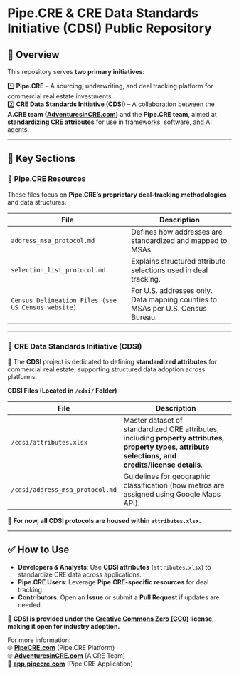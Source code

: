 # Pipe.CRE & CRE Data Standards Initiative (CDSI) Public Repository

## 📌 Overview
This repository serves **two primary initiatives**:  

1️⃣ **Pipe.CRE** – A sourcing, underwriting, and deal tracking platform for commercial real estate investments.  
2️⃣ **CRE Data Standards Initiative (CDSI)** – A collaboration between the **A.CRE team ([AdventuresinCRE.com](https://www.adventuresincre.com))** and the **Pipe.CRE team**, aimed at **standardizing CRE attributes** for use in frameworks, software, and AI agents.  

---

## 📂 Key Sections

### 🔹 **Pipe.CRE Resources**
These files focus on **Pipe.CRE’s proprietary deal-tracking methodologies** and data structures.

| **File** | **Description** |
|----------|---------------|
| `address_msa_protocol.md` | Defines how addresses are standardized and mapped to MSAs. |
| `selection_list_protocol.md` | Explains structured attribute selections used in deal tracking. |
| `Census Delineation Files (see US Census website)` | For U.S. addresses only. Data mapping counties to MSAs per U.S. Census Bureau. |

---

### 🔹 **CRE Data Standards Initiative (CDSI)**
📍 The **CDSI** project is dedicated to defining **standardized attributes** for commercial real estate, supporting structured data adoption across platforms.  

**CDSI Files (Located in `/cdsi/` Folder)**  

| **File** | **Description** |
|----------|---------------|
| `/cdsi/attributes.xlsx` | Master dataset of standardized CRE attributes, including **property attributes, property types, attribute selections, and credits/license details**. |
| `/cdsi/address_msa_protocol.md` | Guidelines for geographic classification (how metros are assigned using Google Maps API). |

📌 **For now, all CDSI protocols are housed within `attributes.xlsx`.**  

---

## ✅ How to Use
- **Developers & Analysts**: Use **CDSI attributes** (`attributes.xlsx`) to standardize CRE data across applications.  
- **Pipe.CRE Users**: Leverage **Pipe.CRE-specific resources** for deal tracking.  
- **Contributors**: Open an **Issue** or submit a **Pull Request** if updates are needed.  

📌 **CDSI is provided under the [Creative Commons Zero (CC0)](https://creativecommons.org/publicdomain/zero/1.0/) license, making it open for industry adoption.**  

For more information:  
🌐 **[PipeCRE.com](https://PipeCRE.com)** (Pipe.CRE Platform)  
🌐 **[AdventuresinCRE.com](https://www.adventuresincre.com)** (A.CRE Team)  
🚀 **[app.pipecre.com](https://app.pipecre.com)** (Pipe.CRE Application)  
